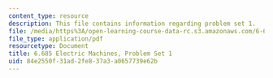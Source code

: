 ```yaml
---
content_type: resource
description: This file contains information regarding problem set 1.
file: /media/https%3A/open-learning-course-data-rc.s3.amazonaws.com/6-685-electric-machines-fall-2013/84e2550f31ad2fe837a3a0657739e62b_MIT6_685F13_ps01.pdf
file_type: application/pdf
resourcetype: Document
title: 6.685 Electric Machines, Problem Set 1
uid: 84e2550f-31ad-2fe8-37a3-a0657739e62b
---
```

